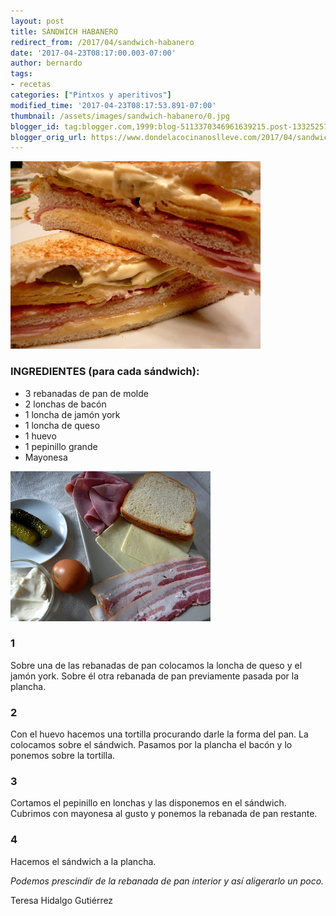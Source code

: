 ```yaml
---
layout: post
title: SÁNDWICH HABANERO
redirect_from: /2017/04/sandwich-habanero
date: '2017-04-23T08:17:00.003-07:00'
author: bernardo
tags:
- recetas
categories: ["Pintxos y aperitivos"]
modified_time: '2017-04-23T08:17:53.891-07:00'
thumbnail: /assets/images/sandwich-habanero/0.jpg
blogger_id: tag:blogger.com,1999:blog-5113370346961639215.post-1332525711642103379
blogger_orig_url: https://www.dondelacocinanoslleve.com/2017/04/sandwich-habanero.html
---
```


![](/assets/images/sandwich-habanero/0.jpg)

  
### INGREDIENTES (para cada sándwich):  

* 3 rebanadas de pan de molde
* 2 lonchas de bacón
* 1 loncha de jamón york
* 1 loncha de queso
* 1 huevo
* 1 pepinillo grande
* Mayonesa  

![](/assets/images/sandwich-habanero/1.jpg)

  

### 1

Sobre una de las rebanadas de pan colocamos la loncha de queso y el jamón york. Sobre él otra rebanada de pan previamente pasada por la plancha.  

### 2

Con el huevo hacemos una tortilla procurando darle la forma del pan. La colocamos sobre el sándwich. Pasamos por la plancha el bacón y lo ponemos sobre la tortilla.  

### 3

Cortamos el pepinillo en lonchas y las disponemos en el sándwich. Cubrimos con mayonesa al gusto y ponemos la rebanada de pan restante.  

### 4

Hacemos el sándwich a la plancha.  
  
_Podemos prescindir de la rebanada de pan interior y así aligerarlo un poco._  
  
Teresa Hidalgo Gutiérrez
